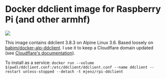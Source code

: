 # Docker ddclient image for Raspberry Pi (and other armhf)
[![](https://images.microbadger.com/badges/image/mjenz/rpi-ddclient.svg)](https://microbadger.com/images/mjenz/rpi-ddclient "Get your own image badge on microbadger.com")

This image contains ddclient 3.8.3 on Alpine Linux 3.6.
Based loosely on [babim/docker-alp-ddclient](https://github.com/babim/docker-alp-ddclient).
I use it to keep a Cloudflare domain updated (see [Cloudflare's documentation](https://www.cloudflare.com/technical-resources/#ddclient)).

To install as a service:
```docker run --volume $(pwd)/ddclient.conf:/etc/ddclient/ddclient.conf --name ddclient --restart unless-stopped --detach -t mjenz/rpi-ddclient```
